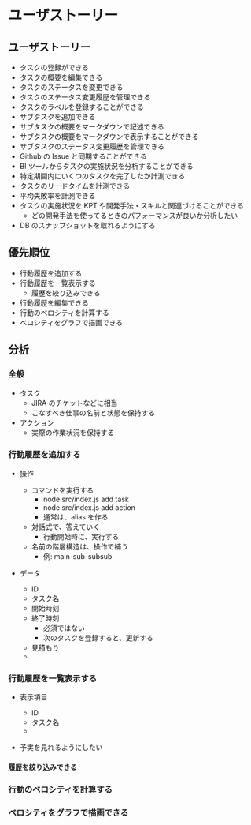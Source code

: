 # ユーザストーリー

## ユーザストーリー

- タスクの登録ができる
- タスクの概要を編集できる
- タスクのステータスを変更できる
- タスクのステータス変更履歴を管理できる
- タスクのラベルを登録することができる
- サブタスクを追加できる
- サブタスクの概要をマークダウンで記述できる
- サブタスクの概要をマークダウンで表示することができる
- サブタスクのステータス変更履歴を管理できる
- Github の Issue と同期することができる
- BI ツールからタスクの実施状況を分析することができる
- 特定期間内にいくつのタスクを完了したか計測できる
- タスクのリードタイムを計測できる
- 平均失敗率を計測できる
- タスクの実施状況を KPT や開発手法・スキルと関連づけることができる
  - どの開発手法を使ってるときのパフォーマンスが良いか分析したい
- DB のスナップショットを取れるようにする

## 優先順位

- 行動履歴を追加する
- 行動履歴を一覧表示する
  - 履歴を絞り込みできる
- 行動履歴を編集できる
- 行動のベロシティを計算する
- ベロシティをグラフで描画できる

## 分析

### 全般

- タスク
  - JIRA のチケットなどに相当
  - こなすべき仕事の名前と状態を保持する
- アクション
  - 実際の作業状況を保持する

### 行動履歴を追加する

- 操作

  - コマンドを実行する
    - node src/index.js add task
    - node src/index.js add action
    - 通常は、alias を作る
  - 対話式で、答えていく
    - 行動開始時に、実行する
  - 名前の階層構造は、操作で補う
    - 例: main-sub-subsub

- データ
  - ID
  - タスク名
  - 開始時刻
  - 終了時刻
    - 必須ではない
    - 次のタスクを登録すると、更新する
  - 見積もり
  -

### 行動履歴を一覧表示する

- 表示項目

  - ID
  - タスク名
  -

- 予実を見れるようにしたい

#### 履歴を絞り込みできる

### 行動のベロシティを計算する

### ベロシティをグラフで描画できる
